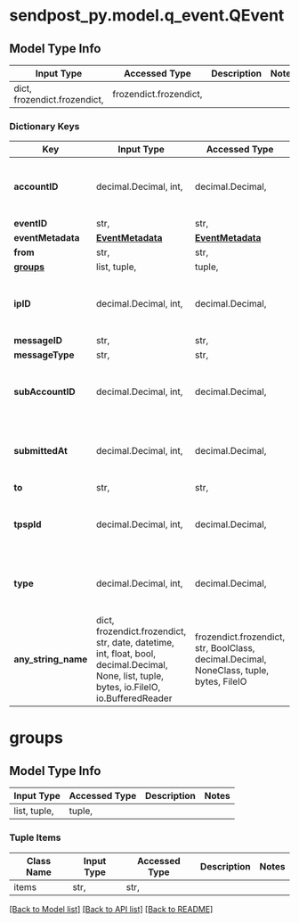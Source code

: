 # sendpost_py.model.q_event.QEvent

## Model Type Info
Input Type | Accessed Type | Description | Notes
------------ | ------------- | ------------- | -------------
dict, frozendict.frozendict,  | frozendict.frozendict,  |  | 

### Dictionary Keys
Key | Input Type | Accessed Type | Description | Notes
------------ | ------------- | ------------- | ------------- | -------------
**accountID** | decimal.Decimal, int,  | decimal.Decimal,  |  | [optional] value must be a 64 bit integer
**eventID** | str,  | str,  |  | [optional] 
**eventMetadata** | [**EventMetadata**](EventMetadata.md) | [**EventMetadata**](EventMetadata.md) |  | [optional] 
**from** | str,  | str,  |  | [optional] 
**[groups](#groups)** | list, tuple,  | tuple,  |  | [optional] 
**ipID** | decimal.Decimal, int,  | decimal.Decimal,  |  | [optional] value must be a 64 bit integer
**messageID** | str,  | str,  |  | [optional] 
**messageType** | str,  | str,  |  | [optional] 
**subAccountID** | decimal.Decimal, int,  | decimal.Decimal,  |  | [optional] value must be a 64 bit integer
**submittedAt** | decimal.Decimal, int,  | decimal.Decimal,  |  | [optional] value must be a 64 bit integer
**to** | str,  | str,  |  | [optional] 
**tpspId** | decimal.Decimal, int,  | decimal.Decimal,  |  | [optional] value must be a 64 bit integer
**type** | decimal.Decimal, int,  | decimal.Decimal,  |  | [optional] value must be a 64 bit integer
**any_string_name** | dict, frozendict.frozendict, str, date, datetime, int, float, bool, decimal.Decimal, None, list, tuple, bytes, io.FileIO, io.BufferedReader | frozendict.frozendict, str, BoolClass, decimal.Decimal, NoneClass, tuple, bytes, FileIO | any string name can be used but the value must be the correct type | [optional]

# groups

## Model Type Info
Input Type | Accessed Type | Description | Notes
------------ | ------------- | ------------- | -------------
list, tuple,  | tuple,  |  | 

### Tuple Items
Class Name | Input Type | Accessed Type | Description | Notes
------------- | ------------- | ------------- | ------------- | -------------
items | str,  | str,  |  | 

[[Back to Model list]](../../README.md#documentation-for-models) [[Back to API list]](../../README.md#documentation-for-api-endpoints) [[Back to README]](../../README.md)

